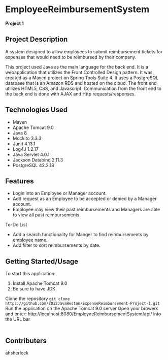 # EmployeeReimbursementSystem


**Project 1**

## Project Description
A system designed to allow employees to submit reimbursement tickets for expenses that would need to be reimbursed by their company.

This project used Java as the main language for the back end. It is a webapplication that utilizes the Front Controlled Design pattern.
It was created as a Maven project on Spring Tools Suite 4. It uses a PostgreSQL database that is an Amazon RDS and hosted on the cloud.
The front end utilizes HTML5, CSS, and Javascript. Communication from the front end to the back end is done with AJAX and Http requests/responses. 

## Technologies Used
- Maven
- Apache Tomcat 9.0
- Java 8
- Mockito 3.3.3
- Junit 4.13.1
- Log4J 1.2.17
- Java Servlet 4.0.1
- Jackson Databind 2.11.3
- PostgreSQL 42.2.18

## Features
- Login into an Employee or Manager account. 
- Add request as an Employee to be accepted or denied by a Manager account. 
- Employee may view their past reimbursements and Managers are able to view all past reimbursements.

To-Do List
- Add a search functionality for Manger to find reimbursements by employee name.
- Add filter to sort reimbursements by date. 

## Getting Started/Usage
To start this application: 
1. Install Apache Tomcat 9.0
2. Be sure to have JDK.

Clone the repository
`git clone https://github.com/2012JavaReston/ExpenseReimbursement-Project-1.git`  
Run the application on the Apache Tomcat 9.0 server
Open your browers and enter: http://localhost:8080/EmployeeReimbursementSystem/api/ into the URL bar<br/><br/>




## Contributers
ahsherlock
